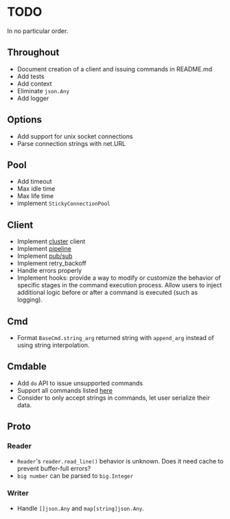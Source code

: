 # TODO

In no particular order.

## Throughout

- Document creation of a client and issuing commands in README.md
- Add tests
- Add context
- Eliminate `json.Any`
- Add logger

## Options

- Add support for unix socket connections
- Parse connection strings with net.URL

## Pool

- Add timeout
- Max idle time
- Max life time
- implement `StickyConnectionPool`

## Client

- Implement [cluster](https://docs.keydb.dev/docs/cluster-spec/) client
- Implement [pipeline](https://docs.keydb.dev/docs/pipelining/)
- Implement [pub/sub](https://docs.keydb.dev/docs/pubsub/)
- Implement retry_backoff
- Handle errors properly
- Implement hooks: provide a way to modify or customize the behavior of specific stages in the command 
  execution process. Allow users to inject additional logic before or after a command is executed (such 
  as logging).

## Cmd

- Format `BaseCmd.string_arg` returned string with `append_arg` instead of using string interpolation.

## Cmdable

- Add `do` API to issue unsupported commands
- Support all commands listed [here](https://docs.keydb.dev/docs/commands)
- Consider to only accept strings in commands, let user serialize their data.

## Proto

### Reader

- `Reader`'s `reader.read_line()` behavior is unknown. Does it need cache to prevent buffer-full errors?
- `big number` can be parsed to `big.Integer`

### Writer

- Handle `[]json.Any` and `map[string]json.Any`.